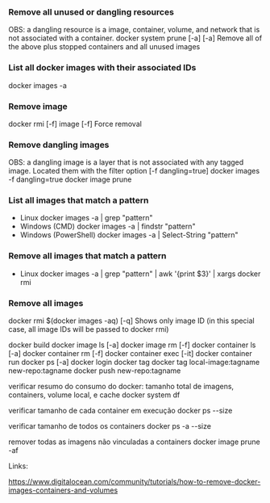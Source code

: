 ### Remove all unused or dangling resources
OBS: a dangling resource is a image, container, volume, and network that is not associated with a container.
docker system prune [-a]
[-a] Remove all of the above plus stopped containers and all unused images

### List all docker images with their associated IDs
docker images -a

### Remove image
docker rmi [-f] image
[-f] Force removal

### Remove dangling images
OBS: a dangling image is a layer that is not associated with any tagged image. Located them with the filter option [-f dangling=true]
docker images -f dangling=true
docker image prune

### List all images that match a pattern
- Linux
docker images -a |  grep "pattern"
- Windows (CMD)
docker images -a |  findstr "pattern"
- Windows (PowerShell)
docker images -a |  Select-String "pattern"

### Remove all images that match a pattern
- Linux
docker images -a | grep "pattern" | awk '{print $3}' | xargs docker rmi

### Remove all images
docker rmi $(docker images -aq)
[-q] Shows only image ID (in this special case, all image IDs will be passed to docker rmi)

docker build
docker image ls [-a]
docker image rm [-f]
docker container ls [-a]
docker container rm [-f]
docker container exec [-it]
docker container run
docker ps [-a]
docker login
docker tag
docker tag local-image:tagname new-repo:tagname
docker push new-repo:tagname

verificar resumo do consumo do docker: tamanho total de imagens, containers, volume local, e cache
docker system df

verificar tamanho de cada container em execução
docker ps --size

verificar tamanho de todos os containers
docker ps -a --size

remover todas as imagens não vinculadas a containers
docker image prune -af

Links:

https://www.digitalocean.com/community/tutorials/how-to-remove-docker-images-containers-and-volumes
